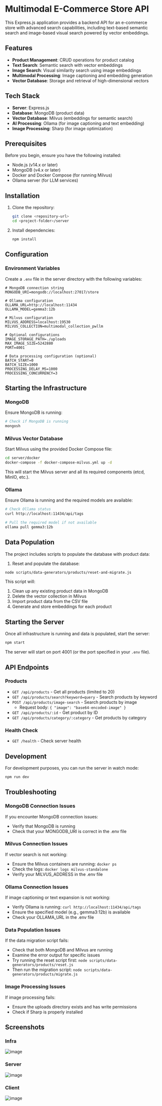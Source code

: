 # Multimodal E-Commerce Store API

This Express.js application provides a backend API for an e-commerce store with advanced search capabilities, including text-based semantic search and image-based visual search powered by vector embeddings.

## Features

- **Product Management**: CRUD operations for product catalog
- **Text Search**: Semantic search with vector embeddings
- **Image Search**: Visual similarity search using image embeddings
- **Multimodal Processing**: Image captioning and embedding generation
- **Vector Database**: Storage and retrieval of high-dimensional vectors

## Tech Stack

- **Server**: Express.js
- **Database**: MongoDB (product data)
- **Vector Database**: Milvus (embeddings for semantic search)
- **AI Processing**: Ollama (for image captioning and text embedding)
- **Image Processing**: Sharp (for image optimization)

## Prerequisites

Before you begin, ensure you have the following installed:

- Node.js (v14.x or later)
- MongoDB (v4.x or later)
- Docker and Docker Compose (for running Milvus)
- Ollama server (for LLM services)

## Installation

1. Clone the repository:
   ```bash
   git clone <repository-url>
   cd <project-folder>/server
   ```

2. Install dependencies:
   ```bash
   npm install
   ```

## Configuration

### Environment Variables

Create a `.env` file in the server directory with the following variables:

```
# MongoDB connection string
MONGODB_URI=mongodb://localhost:27017/store

# Ollama configuration
OLLAMA_URL=http://localhost:11434
OLLAMA_MODEL=gemma3:12b

# Milvus configuration
MILVUS_ADDRESS=localhost:19530
MILVUS_COLLECTION=multimodal_collection_pwllm

# Optional configurations
IMAGE_STORAGE_PATH=./uploads
MAX_IMAGE_SIZE=5242880
PORT=4001

# Data processing configuration (optional)
BATCH_START=0
BATCH_SIZE=1000
PROCESSING_DELAY_MS=1000
PROCESSING_CONCURRENCY=3
```

## Starting the Infrastructure

### MongoDB

Ensure MongoDB is running:

```bash
# Check if MongoDB is running
mongosh
```

### Milvus Vector Database

Start Milvus using the provided Docker Compose file:

```bash
cd server/docker
docker-compose -f docker-compose-milvus.yml up -d
```

This will start the Milvus server and all its required components (etcd, MinIO, etc.).

### Ollama

Ensure Ollama is running and the required models are available:

```bash
# Check Ollama status
curl http://localhost:11434/api/tags

# Pull the required model if not available
ollama pull gemma3:12b
```

## Data Population

The project includes scripts to populate the database with product data:

1. Reset and populate the database:

```bash
node scripts/data-generators/products/reset-and-migrate.js
```

This script will:
1. Clean up any existing product data in MongoDB
2. Delete the vector collection in Milvus
3. Import product data from the CSV file
4. Generate and store embeddings for each product

## Starting the Server

Once all infrastructure is running and data is populated, start the server:

```bash
npm start
```

The server will start on port 4001 (or the port specified in your `.env` file).

## API Endpoints

### Products

- `GET /api/products` - Get all products (limited to 20)
- `GET /api/products/search?keyword=query` - Search products by keyword
- `POST /api/products/image-search` - Search products by image
  - Request body: `{ "image": "base64-encoded-image" }`
- `GET /api/products/:id` - Get product by ID
- `GET /api/products/category/:category` - Get products by category

### Health Check

- `GET /health` - Check server health

## Development

For development purposes, you can run the server in watch mode:

```bash
npm run dev
```

## Troubleshooting

### MongoDB Connection Issues

If you encounter MongoDB connection issues:
- Verify that MongoDB is running
- Check that your MONGODB_URI is correct in the .env file

### Milvus Connection Issues

If vector search is not working:
- Ensure the Milvus containers are running: `docker ps`
- Check the logs: `docker logs milvus-standalone`
- Verify your MILVUS_ADDRESS in the .env file

### Ollama Connection Issues

If image captioning or text expansion is not working:
- Verify Ollama is running: `curl http://localhost:11434/api/tags`
- Ensure the specified model (e.g., gemma3:12b) is available
- Check your OLLAMA_URL in the .env file

### Data Population Issues

If the data migration script fails:
- Check that both MongoDB and Milvus are running
- Examine the error output for specific issues
- Try running the reset script first: `node scripts/data-generators/products/reset.js`
- Then run the migration script: `node scripts/data-generators/products/migrate.js`

### Image Processing Issues

If image processing fails:
- Ensure the uploads directory exists and has write permissions
- Check if Sharp is properly installed

## Screenshots

### Infra

![image](https://github.com/user-attachments/assets/2a12c46c-3a0a-4235-8d01-fc2edc307127)


### Server

![image](https://github.com/user-attachments/assets/07ea664f-2c30-45a8-87fa-7a4ca2ae3f46)


### Client

![image](https://github.com/user-attachments/assets/b1be14df-471c-4490-a6fe-f4bbd781146c)
